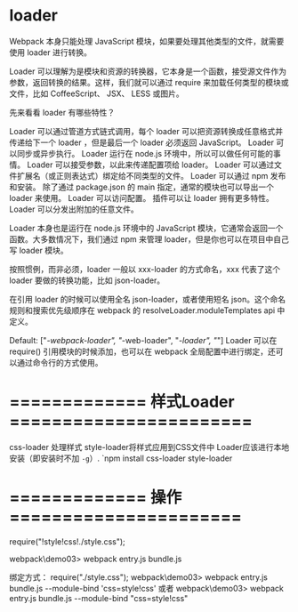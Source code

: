 # loader

Webpack 本身只能处理 JavaScript 模块，如果要处理其他类型的文件，就需要使用 loader 进行转换。

Loader 可以理解为是模块和资源的转换器，它本身是一个函数，接受源文件作为参数，返回转换的结果。这样，我们就可以通过 require 来加载任何类型的模块或文件，比如 CoffeeScript、 JSX、 LESS 或图片。

先来看看 loader 有哪些特性？

Loader 可以通过管道方式链式调用，每个 loader 可以把资源转换成任意格式并传递给下一个 loader ，但是最后一个 loader 必须返回 JavaScript。
Loader 可以同步或异步执行。
Loader 运行在 node.js 环境中，所以可以做任何可能的事情。
Loader 可以接受参数，以此来传递配置项给 loader。
Loader 可以通过文件扩展名（或正则表达式）绑定给不同类型的文件。
Loader 可以通过 npm 发布和安装。
除了通过 package.json 的 main 指定，通常的模块也可以导出一个 loader 来使用。
Loader 可以访问配置。
插件可以让 loader 拥有更多特性。
Loader 可以分发出附加的任意文件。

Loader 本身也是运行在 node.js 环境中的 JavaScript 模块，它通常会返回一个函数。大多数情况下，我们通过 npm 来管理 loader，但是你也可以在项目中自己写 loader 模块。

按照惯例，而非必须，loader 一般以 xxx-loader 的方式命名，xxx 代表了这个 loader 要做的转换功能，比如 json-loader。

在引用 loader 的时候可以使用全名 json-loader，或者使用短名 json。这个命名规则和搜索优先级顺序在 webpack 的 resolveLoader.moduleTemplates api 中定义。

Default: ["*-webpack-loader", "*-web-loader", "*-loader", "*"]
Loader 可以在 require() 引用模块的时候添加，也可以在 webpack 全局配置中进行绑定，还可以通过命令行的方式使用。


# =============  样式Loader  =======================
css-loader 处理样式
style-loader将样式应用到CSS文件中
Loader应该进行本地安装（即安装时不加 `-g`）.   `npm install css-loader style-loader

# ============= 操作 ======================
require("!style!css!./style.css");

webpack\demo03> webpack entry.js bundle.js

绑定方式：
require("./style.css");
webpack\demo03> webpack entry.js bundle.js --module-bind 'css=style!css'
或者 webpack\demo03> webpack entry.js bundle.js --module-bind "css=style!css"